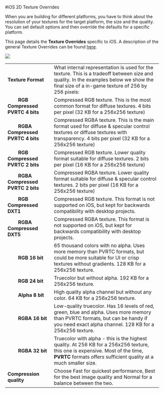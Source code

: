 #iOS 2D Texture Overrides

When you are building for different platforms, you have to think about the resolution of your textures for the target platform, the size and the quality. You can set default options and then override the defaults for a specific platform.

This page details the __Texture Overrides__ specific to iOS. A description of the general Texture Overrides can be found [here](class-TextureImporter).

![](../uploads/Main/TextureImporterOverride.png) 

| | |
|:---|:---|
|__Texture Format__ |What internal representation is used for the texture. This is a tradeoff between size and quality. In the examples below we show the final size of a in-game texture of 256 by 256 pixels:|
|&#160;&#160;&#160;&#160;&#160;&#160;&#160;&#160;__RGB Compressed PVRTC 4 bits__ |Compressed RGB texture. This is the most common format for diffuse textures. 4 bits per pixel (32 KB for a 256x256 texture) |
|&#160;&#160;&#160;&#160;&#160;&#160;&#160;&#160;__RGBA Compressed PVRTC 4 bits__ |Compressed RGBA texture. This is the main format used for diffuse & specular control textures or diffuse textures with transparency. 4 bits per pixel (32 KB for a 256x256 texture) |
|&#160;&#160;&#160;&#160;&#160;&#160;&#160;&#160;__RGB Compressed PVRTC 2 bits__ |Compressed RGB texture. Lower quality format suitable for diffuse textures. 2 bits per pixel (16 KB for a 256x256 texture) |
|&#160;&#160;&#160;&#160;&#160;&#160;&#160;&#160;__RGBA Compressed PVRTC 2 bits__ |Compressed RGBA texture. Lower quality format suitable for diffuse & specular control textures. 2 bits per pixel (16 KB for a 256x256 texture) |
|&#160;&#160;&#160;&#160;&#160;&#160;&#160;&#160;__RGB Compressed DXT1__ |Compressed RGB texture. This format is not supported on iOS, but kept for backwards compatibility with desktop projects. |
|&#160;&#160;&#160;&#160;&#160;&#160;&#160;&#160;__RGBA Compressed DXT5__ |Compressed RGBA texture. This format is not supported on iOS, but kept for backwards compatibility with desktop projects. |
|&#160;&#160;&#160;&#160;&#160;&#160;&#160;&#160;__RGB 16 bit__ |65 thousand colors with no alpha. Uses more memory than PVRTC formats, but could be more suitable for UI or crisp textures without gradients. 128 KB for a 256x256 texture. |
|&#160;&#160;&#160;&#160;&#160;&#160;&#160;&#160;__RGB 24 bit__ |Truecolor but without alpha. 192 KB for a 256x256 texture. |
|&#160;&#160;&#160;&#160;&#160;&#160;&#160;&#160;__Alpha 8 bit__ |High quality alpha channel but without any color. 64 KB for a 256x256 texture. |
|&#160;&#160;&#160;&#160;&#160;&#160;&#160;&#160;__RGBA 16 bit__ |Low-quality truecolor. Has 16 levels of red, green, blue and alpha. Uses more memory than PVRTC formats, but can be handy if you need exact alpha channel. 128 KB for a 256x256 texture. |
|&#160;&#160;&#160;&#160;&#160;&#160;&#160;&#160;__RGBA 32 bit__ |Truecolor with alpha - this is the highest quality. At 256 KB for a 256x256 texture, this one is expensive. Most of the time, **PVRTC** formats offers sufficient quality at a much smaller size. |
|__Compression quality__ | Choose Fast for quickest performance, Best for the best image quality and Normal for a balance between the two. |

